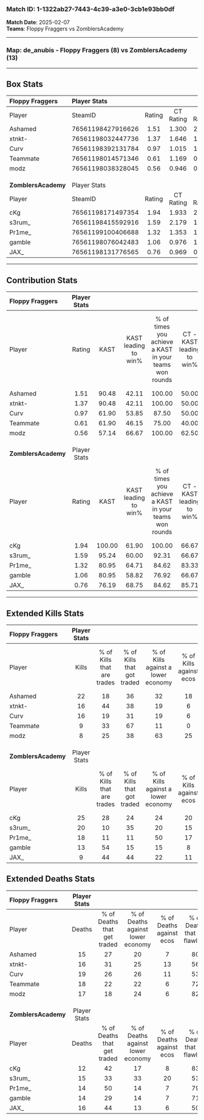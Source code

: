 ### Match ID: 1-1322ab27-7443-4c39-a3e0-3cb1e93bb0df  
**Match Date**: 2025-02-07  
**Teams**: Floppy Fraggers vs ZomblersAcademy  

---  

### **Map**: de_anubis - Floppy Fraggers (8) vs ZomblersAcademy (13)  
---  

## Box Stats  

| **Floppy Fraggers** | Player Stats      |        |           |          |        |       |       |         |        |      |     |
| :- | :- | :-: | :-: | :-: | :-: | :-: | :-: | :-: | :-: | :-: | :-: |
| Player              | SteamID           | Rating | CT Rating | T Rating |  KAST  |  ADR  | Kills | Assists | Deaths | K/D  | HS% |
| Ashamed             | 76561198427916626 |  1.51  |   1.300   |  2.029   | 90.48  | 78.9  |  22   |    2    |   15   | 1.47 | 63  |
| xtnkt-              | 76561198032447736 |  1.37  |   1.646   |  1.292   | 90.48  | 103.5 |  16   |   13    |   16   | 1.00 | 37  |
| Curv                | 76561198392131784 |  0.97  |   1.015   |  1.199   | 61.90  | 82.1  |  16   |    3    |   19   | 0.84 | 56  |
| Teammate            | 76561198014571346 |  0.61  |   1.169   |  0.093   | 61.90  | 50.1  |   9   |    4    |   18   | 0.50 | 55  |
| modz                | 76561198038328045 |  0.56  |   0.946   |  0.240   | 57.14  | 52.7  |   8   |    4    |   17   | 0.47 | 37  |
|                     |                   |        |           |          |        |       |       |         |        |      |     |
|                     |                   |        |           |          |        |       |       |         |        |      |     |
|                     |                   |        |           |          |        |       |       |         |        |      |     |
| **ZomblersAcademy** | Player Stats      |        |           |          |        |       |       |         |        |      |     |
| Player              | SteamID           | Rating | CT Rating | T Rating |  KAST  |  ADR  | Kills | Assists | Deaths | K/D  | HS% |
| cKg                 | 76561198171497354 |  1.94  |   1.933   |  2.168   | 100.00 | 125.0 |  25   |    5    |   12   | 2.08 | 56  |
| s3rum_              | 76561198415592916 |  1.59  |   2.179   |  1.371   | 95.24  | 108.8 |  20   |    9    |   15   | 1.33 | 60  |
| Pr1me_              | 76561199100406688 |  1.32  |   1.353   |  1.615   | 80.95  | 84.9  |  18   |    3    |   14   | 1.29 | 61  |
| gamble              | 76561198076042483 |  1.06  |   0.976   |  1.301   | 80.95  | 63.2  |  13   |    5    |   14   | 0.93 | 38  |
| JAX_                | 76561198131776565 |  0.76  |   0.969   |  0.916   | 76.19  | 48.3  |   9   |    5    |   16   | 0.56 | 66  |
---  

## Contribution Stats  

| **Floppy Fraggers** | Player Stats |        |                      |                                                        |                           |                                                             |                          |                                                            |
| :- | :-: | :-: | :-: | :-: | :-: | :-: | :-: | :-: |
| Player              |    Rating    |  KAST  | KAST leading to win% | % of times you achieve a KAST in your teams won rounds | CT - KAST leading to win% | CT - % of times you achieve a KAST in your teams won rounds | T - KAST leading to win% | T - % of times you achieve a KAST in your teams won rounds |
| Ashamed             |     1.51     | 90.48  |        42.11         |                         100.00                         |           50.00           |                           100.00                            |          33.33           |                           100.00                           |
| xtnkt-              |     1.37     | 90.48  |        42.11         |                         100.00                         |           50.00           |                           100.00                            |          33.33           |                           100.00                           |
| Curv                |     0.97     | 61.90  |        53.85         |                         87.50                          |           50.00           |                            80.00                            |          60.00           |                           100.00                           |
| Teammate            |     0.61     | 61.90  |        46.15         |                         75.00                          |           40.00           |                            80.00                            |          66.67           |                           66.67                            |
| modz                |     0.56     | 57.14  |        66.67         |                         100.00                         |           62.50           |                           100.00                            |          75.00           |                           100.00                           |
|                     |              |        |                      |                                                        |                           |                                                             |                          |                                                            |
|                     |              |        |                      |                                                        |                           |                                                             |                          |                                                            |
|                     |              |        |                      |                                                        |                           |                                                             |                          |                                                            |
| **ZomblersAcademy** | Player Stats |        |                      |                                                        |                           |                                                             |                          |                                                            |
| Player              |    Rating    |  KAST  | KAST leading to win% | % of times you achieve a KAST in your teams won rounds | CT - KAST leading to win% | CT - % of times you achieve a KAST in your teams won rounds | T - KAST leading to win% | T - % of times you achieve a KAST in your teams won rounds |
| cKg                 |     1.94     | 100.00 |        61.90         |                         100.00                         |           66.67           |                           100.00                            |          58.33           |                           100.00                           |
| s3rum_              |     1.59     | 95.24  |        60.00         |                         92.31                          |           66.67           |                           100.00                            |          54.55           |                           85.71                            |
| Pr1me_              |     1.32     | 80.95  |        64.71         |                         84.62                          |           83.33           |                            83.33                            |          54.55           |                           85.71                            |
| gamble              |     1.06     | 80.95  |        58.82         |                         76.92                          |           66.67           |                            66.67                            |          54.55           |                           85.71                            |
| JAX_                |     0.76     | 76.19  |        68.75         |                         84.62                          |           85.71           |                           100.00                            |          55.56           |                           71.43                            |
---  

## Extended Kills Stats  

| **Floppy Fraggers** | Player Stats |                            |                            |                                    |                         |                              |                                 |                                       |                    |           |
| :- | :-: | :-: | :-: | :-: | :-: | :-: | :-: | :-: | :-: | :-: |
| Player              |    Kills     | % of Kills that are trades | % of Kills that got traded | % of Kills against a lower economy | % of Kills against ecos | % of Kills that are flawless | % of Kills that are close duels | % of Kills that are assisted by flash | Pistol Round Kills | AWP Kills |
| Ashamed             |      22      |             18             |             36             |                 32                 |           18            |              55              |                0                |                   0                   |         0          |     0     |
| xtnkt-              |      16      |             44             |             38             |                 19                 |            6            |              69              |                0                |                   0                   |         0          |     1     |
| Curv                |      16      |             19             |             31             |                 19                 |            6            |              69              |                6                |                   0                   |         0          |     6     |
| Teammate            |      9       |             33             |             67             |                 11                 |            0            |              89              |                0                |                   0                   |         0          |     2     |
| modz                |      8       |             25             |             38             |                 63                 |           25            |              63              |                0                |                   0                   |         3          |     0     |
|                     |              |                            |                            |                                    |                         |                              |                                 |                                       |                    |           |
|                     |              |                            |                            |                                    |                         |                              |                                 |                                       |                    |           |
|                     |              |                            |                            |                                    |                         |                              |                                 |                                       |                    |           |
| **ZomblersAcademy** | Player Stats |                            |                            |                                    |                         |                              |                                 |                                       |                    |           |
| Player              |    Kills     | % of Kills that are trades | % of Kills that got traded | % of Kills against a lower economy | % of Kills against ecos | % of Kills that are flawless | % of Kills that are close duels | % of Kills that are assisted by flash | Pistol Round Kills | AWP Kills |
| cKg                 |      25      |             28             |             24             |                 24                 |           20            |              64              |                4                |                   4                   |         7          |     2     |
| s3rum_              |      20      |             10             |             35             |                 20                 |           15            |              65              |               10                |                   0                   |         1          |     1     |
| Pr1me_              |      18      |             11             |             11             |                 50                 |           17            |              78              |               11                |                   0                   |         0          |     2     |
| gamble              |      13      |             54             |             15             |                 15                 |            8            |              62              |               23                |                   0                   |         0          |     0     |
| JAX_                |      9       |             44             |             44             |                 22                 |           11            |              78              |               11                |                   0                   |         0          |     1     |
## Extended Deaths Stats  

| **Floppy Fraggers** | Player Stats |                             |                                   |                          |                               |                            |                           |               |
| :- | :-: | :-: | :-: | :-: | :-: | :-: | :-: | :-: |
| Player              |    Deaths    | % of Deaths that get traded | % of Deaths against lower economy | % of Deaths against ecos | % of Deaths that are flawless | % of Deaths that are close | % of Deaths while blinded | Deaths to AWP |
| Ashamed             |      15      |             27              |                20                 |            7             |              80               |             0              |             0             |       1       |
| xtnkt-              |      16      |             31              |                25                 |            13            |              56               |             25             |             0             |       1       |
| Curv                |      19      |             26              |                26                 |            11            |              53               |             5              |             0             |       0       |
| Teammate            |      18      |             22              |                22                 |            6             |              72               |             11             |             6             |       2       |
| modz                |      17      |             18              |                24                 |            6             |              82               |             12             |             0             |       4       |
|                     |              |                             |                                   |                          |                               |                            |                           |               |
|                     |              |                             |                                   |                          |                               |                            |                           |               |
|                     |              |                             |                                   |                          |                               |                            |                           |               |
| **ZomblersAcademy** | Player Stats |                             |                                   |                          |                               |                            |                           |               |
| Player              |    Deaths    | % of Deaths that get traded | % of Deaths against lower economy | % of Deaths against ecos | % of Deaths that are flawless | % of Deaths that are close | % of Deaths while blinded | Deaths to AWP |
| cKg                 |      12      |             42              |                17                 |            8             |              83               |             0              |             0             |       1       |
| s3rum_              |      15      |             33              |                33                 |            20            |              53               |             7              |             0             |       0       |
| Pr1me_              |      14      |             50              |                14                 |            7             |              79               |             0              |             0             |       0       |
| gamble              |      14      |             29              |                14                 |            7             |              71               |             0              |             0             |       0       |
| JAX_                |      16      |             44              |                13                 |            6             |              50               |             0              |             0             |       2       |
